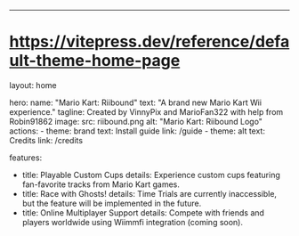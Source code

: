 ---
# https://vitepress.dev/reference/default-theme-home-page
layout: home

hero:
  name: "Mario Kart: Riibound"
  text: "A brand new Mario Kart Wii experience."
  tagline: Created by VinnyPix and MarioFan322 with help from Robin91862
  image:
    src: riibound.png
    alt: "Mario Kart: Riibound Logo"
  actions:
    - theme: brand
      text: Install guide
      link: /guide
    - theme: alt
      text: Credits
      link: /credits

features:
  - title: Playable Custom Cups
    details: Experience custom cups featuring fan-favorite tracks from Mario Kart games.
  - title: Race with Ghosts!
    details: Time Trials are currently inaccessible, but the feature will be implemented in the future.
  - title: Online Multiplayer Support
    details: Compete with friends and players worldwide using Wiimmfi integration (coming soon).